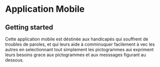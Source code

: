 # Application Mobile



## Getting started

Cette application mobile est déstinée aux handicapés qui souffrent de troubles de paroles, et qui leurs aide à comminuquer facilement à vec les autres en selectionnant tout simplement les pictogrammes aui expriment leurs besoins grace aux pictogrammes et aux messsages figurant au dessous.
